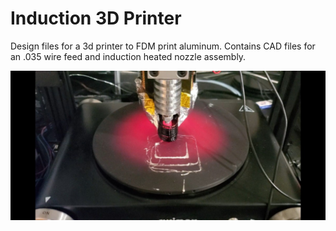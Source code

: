 # Induction 3D Printer

Design files for a 3d printer to FDM print aluminum. Contains CAD files for an .035 wire feed and induction heated nozzle assembly.

![Screenshot](Screenshot.jpg)


